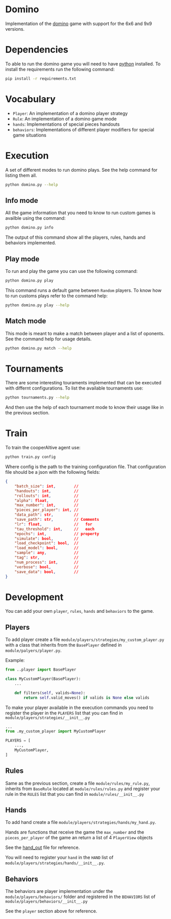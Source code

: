 # Domino
Implementation of the [domino](https://en.wikipedia.org/wiki/Dominoes) game with support for the 6x6 and 9x9 versions.

# Dependencies
To able to run the domino game you will need to have [python](https://www.python.org/) installed.
To install the requirements run the following command:
```bash
pip install -r requirements.txt
```

# Vocabulary
- `Player`: An implementation of a domino player strategy
- `Rule`: An implementation of a domino game mode 
- `hands`: Implementations of special pieces handouts
- `behaviors`: Implementations of different player modifiers for special game situations

# Execution
A set of different modes to run domino plays. See the help command for listing them all.
```bash
python domino.py --help
```

## Info mode
All the game information that you need to know to run custom games is availble using the command:
```bash
python domino.py info
```
The output of this command show all the players, rules, hands and behaviors implemented.

## Play mode
To run and play the game you can use the following command:
```bash
python domino.py play
```
This command runs a default game between `Random` players.
To know how to run customs plays refer to the command help:
```bash
python domino.py play --help
```
## Match mode
This mode is meant to make a match between player and a list of oponents. See the command help for usage details.
```bash
python domino.py match --help
```

# Tournaments
There are some interesting touraments implemented that can be executed with differnt configurations.
To list the available tournaments use:
```bash
python tournaments.py --help
```
And then use the help of each tournament mode to know their usage like in the previous section.

# Train
To train the cooperAItive agent use:
```bash
python train.py config
```
Where config is the path to the training configuration file.
That configuration file should be a json with the following fields:
```json
{
    "batch_size": int,        //
    "handouts": int,          //
    "rollouts": int,          //
    "alpha": float,           //
    "max_number": int,        //
    "pieces_per_player": int, //
    "data_path": str,         //
    "save_path": str,         // Comments
    "lr": float,              //   for
    "tau_threshold": int,     //   each
    "epochs": int,            // property
    "simulate": bool,         //
    "load_checkpoint": bool,  //
    "load_model": bool,       //
    "sample": any,            //
    "tag": str,               //
    "num_process": int,       //
    "verbose": bool,          //
    "save_data": bool,        //
} 
```

# Development
You can add your own `player`, `rules`, `hands` and `behaviors` to the game.

## Players 
To add player create a file `module/players/strategies/my_custom_player.py` with a class that inherits from the `BasePlayer` defined in `module/palyers/player.py`.

Example:
```python
from ..player import BasePlayer

class MyCustomPlayer(BasePlayer):
    ...

    def filters(self, valids=None):
        return self.valid_moves() if valids is None else valids
```

To make your player available in the execution commands you need to register the player in the `PLAYERS` list that you can find in `module/players/strategies/__init__.py`

```python
...
from .my_custom_player import MyCustomPlayer

PLAYERS = [
    ...,
    MyCustomPlayer,
]
```

## Rules
Same as the previous section, create a file `module/rules/my_rule.py`, inherits from `BaseRule` located at `module/rules/rules.py` and register your rule in the `RULES` list that you can find in `module/rules/__init__.py`

## Hands
To add hand create a file `module/players/strategies/hands/my_hand.py`. 

Hands are functions that receive the game the `max_number` and the `pieces_per_player` of the game an return a list of 4 `PlayerView` objects

See the [hand_out](./module/players/hands/hand_out.py) file for reference.

You will need to register your `hand` in the `HAND` list of 
`module/players/strategies/hands/__init__.py`. 

## Behaviors
The behaviors are player implementation under the `module/players/behaviors/` folder and registered in the `BEHAVIORS` list of `module/players/behaviors/__init__.py`

See the `player` section above for reference. 